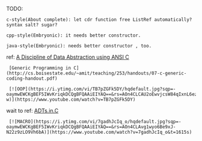 TODO:

    c-style(About complete): let cdr function free ListRef automatically? syntax salt? sugar?

    cpp-style(Embryonic): it needs better constructor.

    java-style(Embryonic): needs better constructor , too.

ref:
     [A Discipline of Data Abstraction using ANSI C](https://classes.soe.ucsc.edu/cmps201/Fall98/Handouts/C_hints/adt-new.ps)

     [Generic Programming in C](http://cs.boisestate.edu/~amit/teaching/253/handouts/07-c-generic-coding-handout.pdf)

     [![OOP](https://i.ytimg.com/vi/TB7pZGFk5DY/hqdefault.jpg?sqp=-oaymwEWCKgBEF5IWvKriqkDCQgBFQAAiEIYAQ==&rs=AOn4CLCAU2oEwvjcsW84qIxnL6ezh7fe-w)](https://www.youtube.com/watch?v=TB7pZGFk5DY)

wait to ref:
     [ADTs.in.C](http://inst.eecs.berkeley.edu/~selfpace/studyguide/9C.sg/Output/sample.quiz.solns.html)

     [![MACRO](https://i.ytimg.com/vi/7gadhJcIq_o/hqdefault.jpg?sqp=-oaymwEWCKgBEF5IWvKriqkDCQgBFQAAiEIYAQ==&rs=AOn4CLAvg1wyo6Be9xJ-N22z9zLO9Vh6bA)](https://www.youtube.com/watch?v=7gadhJcIq_o&t=1615s)
